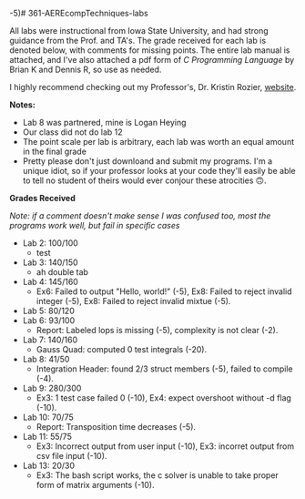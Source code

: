-5)# 361-AEREcompTechniques-labs 

All labs were instructional from Iowa State University, and had strong guidance from the Prof. and TA's. The grade received for each lab is denoted below, with comments for missing points. 
The entire lab manual is attached, and I've also attached a pdf form of _C Programming Language_ by Brian K and Dennis R, so use as needed. 

I highly recommend checking out my Professor's, Dr. Kristin Rozier, [website](http://temporallogic.org/courses/AERE361/).

**Notes:**

* Lab 8 was partnered, mine is Logan Heying
* Our class did not do lab 12
* The point scale per lab is arbitrary, each lab was worth an equal amount in the final grade
* Pretty please don't just downloand and submit my programs. I'm a unique idiot, so if your professor looks at your code they'll easily be able to tell no student of theirs would ever conjour these atrocities 🙃.  

**Grades Received** 

*Note: if a comment doesn't make sense I was confused too, most the programs work well, but fail in specific cases*

* Lab 2: 100/100
  * test
* Lab 3: 140/150
  * ah double tab
* Lab 4: 145/160
  * Ex6: Failed to output "Hello, world!" (-5), Ex8: Failed to reject invalid integer (-5), Ex8: Failed to reject invalid mixtue (-5). 
* Lab 5: 80/120
* Lab 6: 93/100
  * Report: Labeled lops is missing (-5), complexity is not clear (-2).
* Lab 7: 140/160
  * Gauss Quad: computed 0 test integrals (-20).
* Lab 8: 41/50
  * Integration Header: found 2/3 struct members (-5), failed to compile (-4).
* Lab 9: 280/300
  * Ex3: 1 test case failed 0 (-10), Ex4: expect overshoot without -d flag (-10).
* Lab 10: 70/75
  * Report: Transposition time decreases (-5).
* Lab 11: 55/75
  * Ex3: Incorrect output from user input (-10), Ex3: incorret output from csv file input (-10).
* Lab 13: 20/30
  * Ex3: The bash script works, the c solver is unable to take proper form of matrix arguments (-10). 

